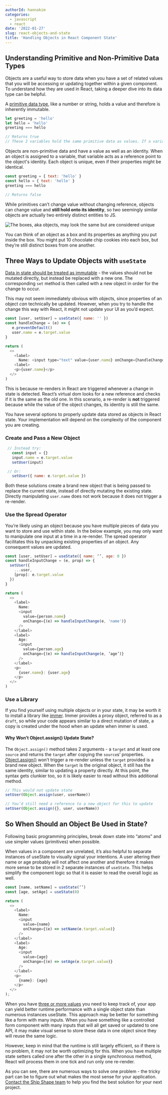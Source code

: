 ```yaml
---
authorId: hannakim
categories:
  - javascript
  - react
date: '2022-01-27'
slug: react-objects-and-state
title: 'Handling Objects in React Component State'
---
```


## Understanding Primitive and Non-Primitive Data Types

Objects are a useful way to store data when you have a set of related values that you will be accessing or updating together within a given component. To understand how they are used in React, taking a deeper dive into its data type can be helpful.

A [primitive data type](https://developer.mozilla.org/en-US/docs/Glossary/Primitive), like a number or string, holds a value and therefore is inherently immutable.

```js
let greeting = 'hello'
let hello = 'hello'
greeting === hello

// Returns true
// These 2 variables hold the same primitive data as values. If a variable is reassigned, it would take on a different value.
```

Objects are non-primitive data and have a value as well as an identity. When an object is assigned to a variable, that variable acts as a reference point to the object's identity. Each object is unique, even if their properties might be identical.

```js
const greeting = { text: 'hello' }
const hello = { text: 'hello' }
greeting === hello

// Returns false
```

While primitives can’t change value without changing reference, objects can change value and **still hold onto its identity**, so two seemingly similar objects are actually two entirely distinct entities to JS.

![The boxes, aka objects, may look the same but are considered unique](/img/blog/cookie-boxes.jpeg)

You can think of an object as a box and its properties as anything you put inside the box. You might put 10 chocolate chip cookies into each box, but they’re still distinct boxes from one another.

## Three Ways to Update Objects with `useState`

[Data in state should be treated as immutable](https://beta.reactjs.org/learn/updating-objects-in-state) - the values should not be mutated directly, but instead be replaced with a new one. The corresponding `set` method is then called with a new object in order for the change to occur.

This may not seem immediately obvious with objects, since properties of an object *can* technically be updated. However, when you try to handle the change this way with React, it might not update your UI as you’d expect.

```js
const [user, setUser] = useState({ name: '' })
const handleChange = (e) => {
   e.preventDefault()
   user.name = e.target.value
}

return (
  <>
    <label>
      Name: <input type="text" value={user.name} onChange={handleChange} />
    <label>
    <p>{user.name}</p>
  </>
)
```

This is because re-renders in React are triggered whenever a change in state is detected. React’s virtual dom looks for a new reference and checks if it is the same as the old one. In this scenario, a re-render is **not** triggered because while the value of the object changes, its identity is still the same.

You have several options to properly update data stored as objects in React state. Your implementation will depend on the complexity of the component you are creating.

### Create and Pass a New Object

```js
 // Instead try:
   const input = {}
   input.name = e.target.value
   setUser(input)

 // Or:
   setUser({ name: e.target.value })
```

Both these solutions create a brand new object that is being passed to replace the current state, instead of directly mutating the existing state. Directly manipulating `user.name` does not work because it does not trigger a re-render.

### Use the Spread Operator

You’re likely using an object because you have multiple pieces of data you want to store and use within state. In the below example, you may only want to manipulate one input at a time in a re-render. The spread operator facilitates this by unpacking existing properties of an object. Any consequent values are updated.

```js
const [user, setUser] = useState({ name: ‘’, age: 0 })
const handleInputChange = (e, prop) => {
  setUser({
    ...user,
    [prop]: e.target.value
  })
}

return (
  <>
    <label>
      Name:
      <input
        value={person.name}
        onChange={(e) => handleInputChange(e, 'name')}
      />
    </label>
    <label>
      Age:
      <input
        value={person.age}
        onChange={(e) => handleInputChange(e, ‘age’)}
      />
    </label>
    <p>
      {user.name}: {user.age}
    </p>
  </>
)
```

### Use a Library

If you find yourself using multiple objects or in your state, it may be worth it to install a library like [immer](https://github.com/immerjs/use-immer). Immer provides a proxy object, referred to as a `draft`, so while your code appears similar to a direct mutation of state, a copy is created under the hood when an update when immer is used.

#### Why Won’t Object.assign() Update State?

The `Object.assign()` method takes 2 arguments - a `target` and at least one `source` and returns the `target` after copying the `source`s’ properties. [Object.assign()](https://developer.mozilla.org/en-US/docs/Web/JavaScript/Reference/Global_Objects/Object/assign) won’t trigger a re-render unless the `target` provided is a brand new object. When the `target` is the original object, it still has the same identity, similar to updating a property directly. At this point, the syntax gets clunkier too, so it is likely easier to read without this additional method.

```js
// This would not update state
setUser(Object.assign(user, userName))

// You’d still need a reference to a new object for this to update
setUser(Object.assign({}, user, userName))
```

## So When Should an Object Be Used in State?

Following basic programming principles, break down state into “atoms” and use simpler values (primitives) when possible.

When values in a component are unrelated, it’s also helpful to separate instances of useState to visually signal your intentions. A user altering their name or age probably will not affect one another and therefore it makes more sense to be stored in 2 separate instances of `useState`. This helps simplify the component logic so that it is easier to read the overall logic as well.

```js
const [name, setName] = useState(‘’)
const [age, setAge] = useState(0)

return (
  <>
    <label>
      Name:
      <input
        value={name}
        onChange={(e) => setName(e.target.value)}
      />
    </label>
    <label>
      Age:
      <input
        value={age}
        onChange={(e) => setAge(e.target.value)}
      />
    </label>
    <p>
      {name}: {age}
    </p>
  </>
);
```

When you have [three or more values](https://thoughtspile.github.io/2021/10/11/usestate-object-vs-multiple/) you need to keep track of, your app can yield better runtime performance with a single object state than numerous instances useState. This approach may be better for something like a form with many inputs. When you have something like a controlled form component with many inputs that will all get saved or updated to one API, it may make visual sense to store these data in one object since they will reuse the same logic.

However, keep in mind that the runtime is still largely efficient, so if there is no problem, it may not be worth optimizing for this. When you have multiple state setters called one after the other in a single synchronous method, React will process them in one tick and run only one re-render.

As you can see, there are numerous ways to solve one problem - the tricky part can be to figure out what makes the most sense for your application. [Contact the Ship Shape team](https://shipshape.io/contact/) to help you find the best solution for your next project.
